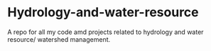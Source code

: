 # Hydrology-and-water-resource
A repo for all my code amd projects related to hydrology and water resource/ watershed management.
